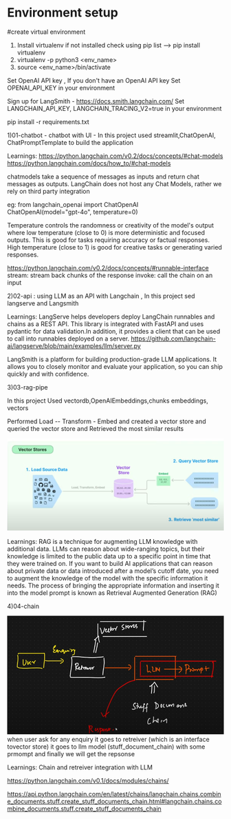 # Environment setup

#create virtual environment

1. Install virtualenv if not installed check using pip list --> pip install virtualenv
2. virtualenv -p python3 <env_name>
3. source <env_name>/bin/activate

Set OpenAI API key , If you don't have an OpenAI API key
Set OPENAI_API_KEY in your environment

Sign up for LangSmith - https://docs.smith.langchain.com/
Set LANGCHAIN_API_KEY, LANGCHAIN_TRACING_V2=true in your environment

pip install -r requirements.txt

1)01-chatbot - chatbot with UI - In this project used streamlit,ChatOpenAI, ChatPromptTemplate to build the application

Learnings:
https://python.langchain.com/v0.2/docs/concepts/#chat-models
https://python.langchain.com/docs/how_to/#chat-models

chatmodels take a sequence of messages as inputs and return chat messages as outputs. LangChain does not host any Chat Models, rather we rely on third party integration

eg:
from langchain_openai import ChatOpenAI \
ChatOpenAI(model="gpt-4o", temperature=0)

Temperature controls the randomness or creativity of the model's output where
low temperature (close to 0) is more deterministic and focused outputs. This is good for tasks requiring accuracy or factual responses.
High temperature (close to 1) is good for creative tasks or generating varied responses.

https://python.langchain.com/v0.2/docs/concepts/#runnable-interface
stream: stream back chunks of the response
invoke: call the chain on an input

2)02-api : using LLM as an API with Langchain , In this project sed langserve and Langsmith

Learnings:
LangServe helps developers deploy LangChain runnables and chains as a REST API.
This library is integrated with FastAPI and uses pydantic for data validation.In addition, it provides a client that can be used to call into runnables deployed on a server.
https://github.com/langchain-ai/langserve/blob/main/examples/llm/server.py

LangSmith is a platform for building production-grade LLM applications. It allows you to closely monitor and evaluate your application, so you can ship quickly and with confidence.

3)03-rag-pipe

In this project Used vectordb,OpenAIEmbeddings,chunks
embeddings, vectors

Performed Load -- Transform - Embed and created a vector store and queried the vector store and Retrieved the most similar results

![alt text](image.png)

Learnings:
RAG is a technique for augmenting LLM knowledge with additional data.
LLMs can reason about wide-ranging topics, but their knowledge is limited to the public data up to a specific point in time that they were trained on. If you want to build AI applications that can reason about private data or data introduced after a model’s cutoff date, you need to augment the knowledge of the model with the specific information it needs. The process of bringing the appropriate information and inserting it into the model prompt is known as Retrieval Augmented Generation (RAG)

4)04-chain

![alt text](retriever.png)
when user ask for any enquiry it goes to retreiver (which is an interface tovector store) it goes to llm model (stuff_document_chain) with some prmompt and finally we will get the repsonse

Learnings:
Chain and retreiver integration with LLM

https://python.langchain.com/v0.1/docs/modules/chains/

https://api.python.langchain.com/en/latest/chains/langchain.chains.combine_documents.stuff.create_stuff_documents_chain.html#langchain.chains.combine_documents.stuff.create_stuff_documents_chain
